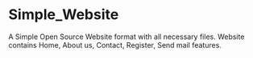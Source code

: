 # Simple_Website
A Simple Open Source Website format with all necessary files.
Website contains Home, About us, Contact, Register, Send mail features.
